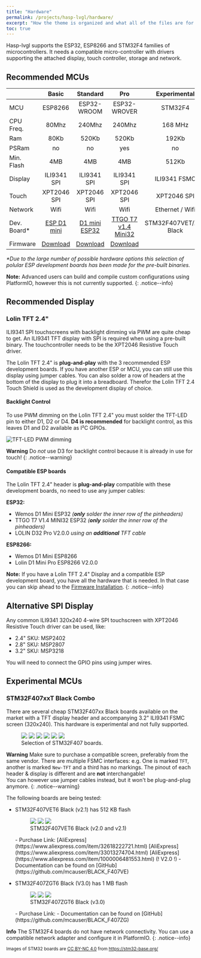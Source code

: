 ```yaml
---
title: "Hardware"
permalink: /projects/hasp-lvgl/hardware/
excerpt: "How the theme is organized and what all of the files are for."
toc: true
---
```


Hasp-lvgl supports the ESP32, ESP8266 and STM32F4 families of microcontrollers.
It needs a compatible micro-controller with drivers supporting the attached display, touch controller, storage and network.

## Recommended MCUs

<style>
table th:first-of-type {
    width: 12%;
}
table th:nth-of-type(2) {
    width: 22%;
}
table th:nth-of-type(3) {
    width: 22%;
}
table th:nth-of-type(4) {
    width: 22%;
}
table th:last-of-type {
    width: 22%;
}
</style>
|            | Basic       | Standard     | Pro          | Experimental |
|:-----------|:-----------:|:------------:|:------------:|:------------:|
| MCU        | ESP8266     | ESP32-WROOM  | ESP32-WROVER | STM32F4      |
| CPU Freq.  | 80Mhz       | 240Mhz       | 240Mhz       | 168 MHz      |
| Ram        | 80Kb        | 520Kb        | 520Kb        | 192Kb        |
| PSRam      | no          | no           | yes          | no           |
| Min. Flash | 4MB         | 4MB          | 4MB          | 512Kb        |
| Display    | ILI9341 SPI | ILI9341 SPI  | ILI9341 SPI  | ILI9341 FSMC |
| Touch      | XPT2046 SPI | XPT2046 SPI  | XPT2046 SPI  | XPT2046 SPI  |
| Network    | Wifi        | Wifi         | Wifi         | Ethernet / Wifi |
| Dev. Board*|[ESP D1 mini][3]|[D1 mini ESP32][4]|[TTGO T7 v1.4 Mini32][5]| STM32F407VET/ZGT Black |
| Firmware   | [Download][1] | [Download][2]  | [Download][2]  |        |

[1]: https://github.com/fvanroie/hasp-lvgl/releases
[2]: https://github.com/fvanroie/hasp-lvgl/releases
[3]: https://www.aliexpress.com/item/32643142716.html
[4]: https://www.aliexpress.com/item/32815530502.html
[5]: https://www.aliexpress.com/item/32977375539.html

*\*Due to the large number of possible hardware options this selection of polular ESP development boards has been made for the pre-built binaries.*

**Note:** Advanced users can build and compile custom configurations using PlatformIO, however this is not currently supported.
{: .notice--info}


## Recommended Display
### Lolin TFT 2.4"

ILI9341 SPI touchscreens with backlight dimming via PWM are quite cheap to get.
An ILI9341 TFT display with SPI is required when using a pre-built binary.
The touchcontroller needs to be the XPT2046 Resistive Touch driver.

The Lolin TFT 2.4" is **plug-and-play** with the 3 recommended ESP development boards.
If you have another ESP or MCU, you can still use this display using jumper cables.
You can also solder a row of headers at the bottom of the display to plug it into a breadboard.
Therefor the Lolin TFT 2.4 Touch Shield is used as the development display of choice.

#### Backlight Control

To use PWM dimming on the Lolin TFT 2.4" you must solder the TFT-LED pin to either D1, D2 or D4.
**D4 is recommended** for backlight control, as this leaves D1 and D2 available as I²C GPIOs.

![TFT-LED PWM dimming](https://github.com/fvanroie/hasp-lvgl/blob/master/docs/img/tft-led-pwm.png)

**Warning** Do *not* use D3 for backlight control because it is already in use for touch!
{: .notice--warning}

#### Compatible ESP boards

The Lolin TFT 2.4" header is **plug-and-play** compatible with these development boards,
no need to use any jumper cables:

**ESP32:**
- Wemos D1 Mini ESP32 *(**only** solder the inner row of the pinheaders)*
- TTGO T7 V1.4 MINI32 ESP32 *(**only** solder the inner row of the pinheaders)*
- LOLIN D32 Pro V2.0.0 *using an **additional** TFT cable*

**ESP8266:**
- Wemos D1 Mini ESP8266
- Lolin D1 Mini Pro ESP8266 V2.0.0

**Note:** If you have a Lolin TFT 2.4" Display and a compatible ESP development board, you have all the hardware that is needed.
In that case you can skip ahead to the [Firmware Installation](../installation/).
{: .notice--info}

## Alternative SPI Display

Any common ILI9341 320x240 4-wire SPI touchscreen with XPT2046 Resistive Touch driver can be used, like:
- 2.4" SKU: MSP2402
- 2.8" SKU: MSP2807
- 3.2" SKU: MSP3218

You will need to connect the GPIO pins using jumper wires.

## Experimental MCUs

### STM32F407xxT Black Combo

There are several cheap STM32F407xx Black boards available on the market with a TFT display header
and accompanying 3.2" ILI9341 FSMC screen (320x240). This hardware is experimental and not fully supported.

<figure class="third">
    <a href="/site/assets/images/hasp/boards/STM32F407VGT6_diymore-1.jpg"><img src="/site/assets/images/hasp/boards/STM32F407VGT6_diymore-1.jpg"></a>
    <a href="/site/assets/images/hasp/boards/STM32F407VGT6_STM32F4XX_M-1.jpg"><img src="/site/assets/images/hasp/boards/STM32F407VGT6_STM32F4XX_M-1.jpg"></a>
    <a href="/site/assets/images/hasp/boards/STM32F407VET6_STM32_F4VE_V2.0-1.jpg"><img src="/site/assets/images/hasp/boards/STM32F407VET6_STM32_F4VE_V2.0-1.jpg"></a>
    <a href="/site/assets/images/hasp/boards/STM32F407ZET6-STM32F4XX-1.jpg"><img src="/site/assets/images/hasp/boards/STM32F407ZET6-STM32F4XX-1.jpg"></a>
    <a href="/site/assets/images/hasp/boards/STM32F407ZGT6_Euse_M4_DEMO_Large-1.jpg"><img src="/site/assets/images/hasp/boards/STM32F407ZGT6_Euse_M4_DEMO_Large-1.jpg"></a>
    <a href="/site/assets/images/hasp/boards/STM32F407VET6_Euse_M4_DEMO_Medium-1.jpg"><img src="/site/assets/images/hasp/boards/STM32F407VET6_Euse_M4_DEMO_Medium-1.jpg"></a>
	<figcaption>Selection of STM32F407 boards.</figcaption>
</figure>

**Warning** Make sure to purchase a compatible screen, preferably from the same vendor.
There are multiple FSMC interfaces: e.g. One is marked `TFT`, another is marked `New-TFT` and
a third has no markings.
The pinout of each header & display is different and are **not** interchangable!
<br>You can however use jumper cables instead, but it won't be plug-and-plug anymore.
{: .notice--warning}

The following boards are being tested:

- STM32F407VET6 Black (v2.1) has 512 KB flash
    <figure class="third">
        <a href="/site/assets/images/hasp/boards/STM32F407VET6_STM32_F4VE_V2.0-1.jpg"><img src="/site/assets/images/hasp/boards/STM32F407VET6_STM32_F4VE_V2.0-1.jpg"></a>
        <a href="/site/assets/images/hasp/boards/STM32F407VET6_STM32_F4VE_V2.0-2.jpg"><img src="/site/assets/images/hasp/boards/STM32F407VET6_STM32_F4VE_V2.0-2.jpg"></a>
        <a href="/site/assets/images/hasp/boards/STM32F407VET6_STM32_F4VE_V2.0-3.jpg"><img src="/site/assets/images/hasp/boards/STM32F407VET6_STM32_F4VE_V2.0-3.jpg"></a>
        <figcaption>STM32F407VET6 Black (v2.0 and v2.1)</figcaption>
    </figure>
    - Purchase Link:
            [AliExpress](https://www.aliexpress.com/item/32618222721.html)
            [AliExpress](https://www.aliexpress.com/item/33013274704.html)
            [AliExpress](https://www.aliexpress.com/item/1000006481553.html) (! V2.0 !)
    - Documentation can be found on [GitHub](https://github.com/mcauser/BLACK_F407VE) 

- STM32F407ZGT6 Black (V3.0) has 1 MB flash
    <figure class="third">
        <a href="/site/assets/images/hasp/boards/STM32F407ZET6-STM32F4XX-1.jpg"><img src="/site/assets/images/hasp/boards/STM32F407ZET6-STM32F4XX-1.jpg"></a>
        <a href="/site/assets/images/hasp/boards/STM32F407ZET6-STM32F4XX-2.jpg"><img src="/site/assets/images/hasp/boards/STM32F407ZET6-STM32F4XX-2.jpg"></a>
        <a href="/site/assets/images/hasp/boards/STM32F407ZET6-STM32F4XX-3.jpg"><img src="/site/assets/images/hasp/boards/STM32F407ZET6-STM32F4XX-3.jpg"></a>
        <figcaption>STM32F407ZGT6 Black (v3.0)</figcaption>
    </figure>
    - Purchase Link: 
    - Documentation can be found on [GitHub](https://github.com/mcauser/BLACK_F407ZG) 


**Info** The STM32F4 boards do not have network connectivity. You can use a compatible network adapter and configure it in PlatformIO.
{: .notice--info}

<sub>Images of STM32 boards are [CC BY-NC 4.0](https://creativecommons.org/licenses/by-nc/4.0/) from https://stm32-base.org/</sub>